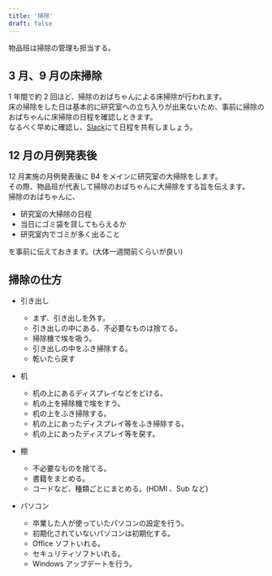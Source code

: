 ```yaml
---
title: '掃除'
draft: false
---
```


物品班は掃除の管理も担当する。

## 3 月、9 月の床掃除

1 年間で約 2 回ほど、掃除のおばちゃんによる床掃除が行われます。  
床の掃除をした日は基本的に研究室への立ち入りが出来ないため、事前に掃除のおばちゃんに床掃除の日程を確認しときます。  
なるべく早めに確認し、[Slack](https://wiki.nislab.io/guidance/slack/)にて日程を共有しましょう。

## 12 月の月例発表後

12 月実施の月例発表後に B4 をメインに研究室の大掃除をします。  
その際、物品班が代表して掃除のおばちゃんに大掃除をする旨を伝えます。  
掃除のおばちゃんに、

- 研究室の大掃除の日程
- 当日にゴミ袋を貸してもらえるか
- 研究室内でゴミが多く出ること

を事前に伝えておきます。(大体一週間前くらいが良い)

## 掃除の仕方

- 引き出し

  - まず、引き出しを外す。
  - 引き出しの中にある、不必要なものは捨てる。
  - 掃除機で埃を吸う。
  - 引き出しの中をふき掃除する。
  - 乾いたら戻す

- 机

  - 机の上にあるディスプレイなどをどける。
  - 机の上を掃除機で埃をすう。
  - 机の上をふき掃除する。
  - 机の上にあったディスプレイ等をふき掃除する。
  - 机の上にあったディスプレイ等を戻す。

- 棚

  - 不必要なものを捨てる。
  - 書籍をまとめる。
  - コードなど、種類ごとにまとめる。(HDMI 、Sub など)

- パソコン

  - 卒業した人が使っていたパソコンの設定を行う。
  - 初期化されていないパソコンは初期化する。
  - Office ソフトいれる。
  - セキュリティソフトいれる。
  - Windows アップデートを行う。
